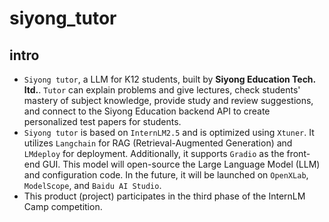 # siyong_tutor
## intro

- `Siyong tutor`, a LLM for K12 students, built by __Siyong Education Tech. ltd.__. `Tutor` can explain problems and give lectures, check students' mastery of subject knowledge, provide study and review suggestions, and connect to the Siyong Education backend API to create personalized test papers for students.
 - `Siyong tutor` is based on `InternLM2.5` and is optimized using `Xtuner`. It utilizes `Langchain` for RAG (Retrieval-Augmented Generation) and `LMdeploy` for deployment. Additionally, it supports `Gradio` as the front-end GUI. This model will open-source the Large Language Model (LLM) and configuration code. In the future, it will be launched on `OpenXLab`, `ModelScope`, and `Baidu AI Studio`.
 - This product (project) participates in the third phase of the InternLM Camp competition.
